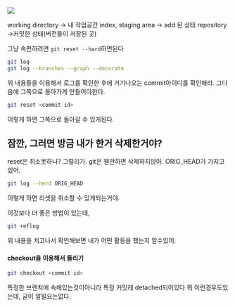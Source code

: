 
![](https://i.imgur.com/6nvg4wh.png)

working directory -> 내 작업공간
index, staging area -> add 된 상태
repository ->커밋한 상태(버전들이 저장된 곳)

그냥 속편하려면 `git reset --hard`하면된다

```bash
git log
git log --branches --graph --decorate
```

위 내용들을 이용해서 로그를 확인한 후에 거기나오는 commit아이디를 확인해라.
그다음에 그쪽으로 돌아가게 만들어야한다.

```sh
git reset <commit id>
```

이렇게 하면 그쪽으로 돌아갈 수 있게된다.


## 잠깐, 그러면 방금 내가 한거 삭제한거야?

reset은 취소못하나?
그럴리가. git은 웬만하면 삭제하지않아.
ORIG_HEAD가 가지고 있어.

```sh
git log --herd ORIG_HEAD
```

이렇게 하면 리셋을 취소할 수 있게되는거야.

이것보다 더 좋은 방법이 있는데, 

```sh
git reflog
```

위 내용을 치고나서 확인해보면 내가 어떤 활동을 했는지 알수있어. 



#### checkout을 이용해서 돌리기

```sh
git checkout <commit id>
```

특정한 브랜치에 속해있는것이아니라 특정 커밋레 detached되어있다 
뭐 이런경우도있는데, 굳이 알필요는없다. 